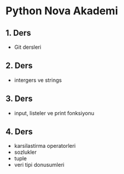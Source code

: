 # Python Nova Akademi

## 1. Ders

- Git dersleri

## 2. Ders

- intergers ve strings

## 3. Ders

- input, listeler ve print fonksiyonu

## 4. Ders

- karsilastirma operatorleri
- sozlukler
- tuple
- veri tipi donusumleri
